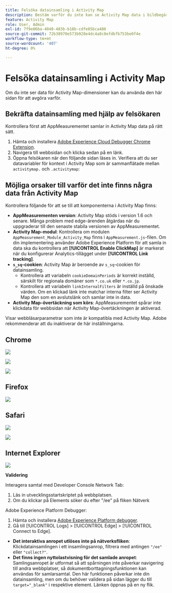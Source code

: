```yaml
---
title: Felsöka datainsamling i Activity Map
description: Bestäm varför du inte kan se Activity Map data i bildbegäranden
feature: Activity Map
role: User, Admin
exl-id: 7f9e06ba-4040-483b-b18b-cdfe85bca486
source-git-commit: 72b38970e573b928e4dc4a8c8efdbfb753be0f4e
workflow-type: tm+mt
source-wordcount: '407'
ht-degree: 0%

---
```


# Felsöka datainsamling i Activity Map

Om du inte ser data för Activity Map-dimensioner kan du använda den här sidan för att avgöra varför.

## Bekräfta datainsamling med hjälp av felsökaren

Kontrollera först att AppMeasurementet samlar in Activity Map data på rätt sätt.

1. Hämta och installera [Adobe Experience Cloud Debugger Chrome Extension](https://experienceleague.adobe.com/en/docs/experience-platform/debugger/home).
2. Navigera till webbsidan och klicka sedan på en länk.
3. Öppna felsökaren när den följande sidan läses in. Verifiera att du ser datavariabler för kontext i Activity Map som är sammanflätade mellan `activitymap.` och `.activitymap`:

## Möjliga orsaker till varför det inte finns några data från Activity Map

Kontrollera följande för att se till att komponenterna i Activity Map finns:

* **AppMeasurementen version**: Activity Map stöds i version 1.6 och senare. Många problem med edge-ärenden åtgärdas när du uppgraderar till den senaste stabila versionen av AppMeasurementet.
* **Activity Map-modul**: Kontrollera om modulen `AppMeasurement_Module_Activity_Map` finns i `AppMeasurement.js`-filen. Om din implementering använder Adobe Experience Platform för att samla in data ska du kontrollera att **[!UICONTROL Enable ClickMap]** är markerat när du konfigurerar Analytics-tillägget under **[!UICONTROL Link tracking]**.
* **`s_sq`-cookien**: Activity Map är beroende av `s_sq`-cookien för datainsamling.
   * Kontrollera att variabeln `cookieDomainPeriods` är korrekt inställd, särskilt för regionala domäner som `*.co.uk` eller `*.co.jp`.
   * Kontrollera att variabeln `linkInternalFilters` är inställd på önskade värden. Om en klickad länk inte matchar interna filter ser Activity Map den som en avslutslänk och samlar inte in data.
* **Activity Map-övertäckning som körs**: AppMeasurementet spårar inte klickdata för webbsidan när Activity Map-övertäckningen är aktiverad.

Visar webbläsarparametrar som inte är kompatibla med Activity Map. Adobe rekommenderar att du inaktiverar de här inställningarna.

## Chrome

![](assets/Chrome1.png)

![](assets/Chrome2.png)

![](assets/Chrome3.png)

## Firefox

![](assets/Firefox.png)

## Safari

![](assets/Safari1.png)

![](assets/Safari2.png)

## Internet Explorer

![](assets/IE1.png)


**Validering**

Interagera samtal med Developer Console Network Tab:

1. Läs in utvecklingsstartskriptet på webbplatsen.
1. Om du klickar på Elements söker du efter &quot;/ee&quot; på fliken Nätverk

Adobe Experience Platform Debugger:

1. Hämta och installera [Adobe Experience Platform debugger](https://chromewebstore.google.com/detail/adobe-experience-platform/bfnnokhpnncpkdmbokanobigaccjkpob).
1. Gå till [!UICONTROL Logs] > [!UICONTROL Edge] > [!UICONTROL Connect to Edge].

* **Det interaktiva anropet utlöses inte på nätverksfliken**: Klickdatainsamlingen i ett insamlingsanrop, filtrera med antingen `"/ee"` eller `"collect?"`.
* **Det finns ingen nyttolastvisning för det samlade anropet**: Samlingsanropet är utformat så att spårningen inte påverkar navigering till andra webbplatser, så dokumentborttagningsfunktionen kan användas för samlarsamtal. Den här funktionen påverkar inte din datainsamling, men om du behöver validera på sidan lägger du till `target="_blank"` i respektive element. Länken öppnas på en ny flik.
